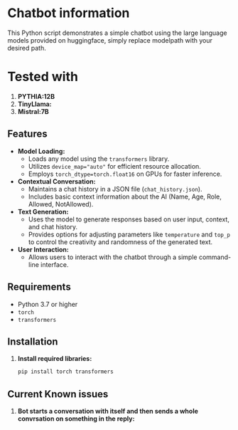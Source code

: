 # Chatbot information

This Python script demonstrates a simple chatbot using the large language models provided on huggingface, simply replace modelpath with your desired path.

# Tested with

1. **PYTHIA:12B**
2. **TinyLlama:**
3. **Mistral:7B**

## Features

-   **Model Loading:**
    -   Loads any model using the `transformers` library.
    -   Utilizes `device_map="auto"` for efficient resource allocation.
    -   Employs `torch_dtype=torch.float16` on GPUs for faster inference.
-   **Contextual Conversation:**
    -   Maintains a chat history in a JSON file (`chat_history.json`).
    -   Includes basic context information about the AI (Name, Age, Role, Allowed, NotAllowed).
-   **Text Generation:**
    -   Uses the model to generate responses based on user input, context, and chat history.
    -   Provides options for adjusting parameters like `temperature` and `top_p` to control the creativity and randomness of the generated text.
-   **User Interaction:**
    -   Allows users to interact with the chatbot through a simple command-line interface.

## Requirements

-   Python 3.7 or higher
-   `torch`
-   `transformers`

## Installation

1. **Install required libraries:**
    ```bash
    pip install torch transformers
    ```

## Current Known issues

1. **Bot starts a conversation with itself and then sends a whole convrsation on something in the reply:**
